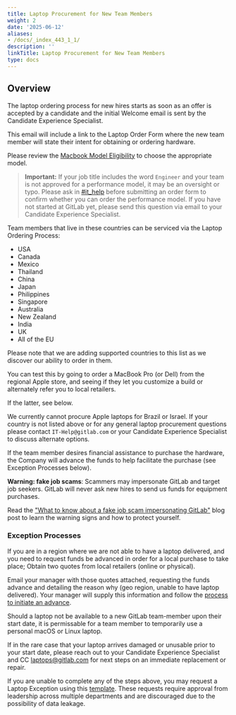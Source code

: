 ```yaml
---
title: Laptop Procurement for New Team Members
weight: 2
date: '2025-06-12'
aliases:
- /docs/_index_443_1_1/
description: ''
linkTitle: Laptop Procurement for New Team Members
type: docs
---
```


## Overview

The laptop ordering process for new hires starts as soon as an offer is accepted by a candidate and the initial Welcome email is sent by the Candidate Experience Specialist.

This email will include a link to the Laptop Order Form where the new team member will state their intent for obtaining or ordering hardware.

Please review the [Macbook Model Eligibility](/handbook/security/corporate/services/laptops/hardware#macbook-model-eligibility) to choose the appropriate model.

> **Important:** If your job title includes the word `Engineer` and your team is not approved for a performance model, it may be an oversight or typo. Please ask in [#it_help](https://gitlab.enterprise.slack.com/archives/CK4EQH50E) before submitting an order form to confirm whether you can order the performance model. If you have not started at GitLab yet, please send this question via email to your Candidate Experience Specialist.

Team members that live in these countries can be serviced via the Laptop Ordering Process:

- USA
- Canada
- Mexico
- Thailand
- China
- Japan
- Philippines
- Singapore
- Australia
- New Zealand
- India
- UK
- All of the EU

Please note that we are adding supported countries to this list as we discover our ability to order in them.

You can test this by going to order a MacBook Pro (or Dell) from the regional Apple store, and seeing if they let you customize a build or alternately refer you to local retailers.

If the latter, see below.

We currently cannot procure Apple laptops for Brazil or Israel. If your country is not listed above or for any general laptop procurement questions please contact `IT-Help@gitlab.com` or your Candidate Experience Specialist to discuss alternate options.

If the team member desires financial assistance to purchase the hardware, the Company will advance the funds to help facilitate the purchase (see Exception Processes below).

**Warning: fake job scams**: Scammers may impersonate GitLab and target job seekers. GitLab will never ask new hires to send us funds for equipment purchases.

Read the ["What to know about a fake job scam impersonating GitLab"](https://about.gitlab.com/blog/2023/06/29/fake-gitlab-job-scam/) blog post to learn the warning signs and how to protect yourself.

### Exception Processes

If you are in a region where we are not able to have a laptop delivered, and you need to request funds be advanced in order for a local purchase to take place;
Obtain two quotes from local retailers (online or physical).

Email your manager with those quotes attached, requesting the funds advance and detailing the reason why (geo region, unable to have laptop delivered).
Your manager will supply this information and follow the [process to initiate an advance](/handbook/finance/expenses/#team-member-expense-temporary-advances).

Should a laptop not be available to a new GitLab team-member upon their start date, it is permissable for a team member to temporarily use a personal macOS or Linux laptop.

If in the rare case that your laptop arrives damaged or unusable prior to your start date, please reach out to your Candidate Experience Specialist and CC [laptops@gitlab.com](mailto:laptops@gitlab.com) for next steps on an immediate replacement or repair.

If you are unable to complete any of the steps above, you may request a Laptop Exception using this [template](https://gitlab.com/gitlab-com/gl-security/security-assurance/security-risk-team/third-party-vendor-security-management/-/blob/master/.gitlab/issue_templates/Laptop%20Exception%20Request). These requests require approval from leadership across multiple departments and are discouraged due to the possibility of data leakage.
